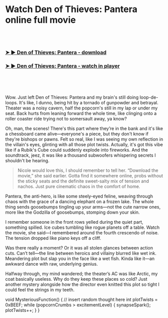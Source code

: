 <h1>Watch Den of Thieves: Pantera online full movie</h1>


<br><br>

<h3><a href="https://Hals-swartuedanna1975.github.io/xvqlkebalj/">➤ ► Den of Thieves: Pantera - download</a></h3> 
<h3><a href="https://Hals-swartuedanna1975.github.io/xvqlkebalj/">➤ ► Den of Thieves: Pantera - watch in player</a></h3>


<br><br><br>


Wow. Just left Den of Thieves: Pantera and my brain's still doing loop-de-loops. It's like, I dunno, being hit by a tornado of gunpowder and betrayal. Theater was a noisy cavern, half the popcorn's still in my lap or under my seat. Back hurts from leaning forward the whole time, like clinging onto a roller coaster ride trying not to somersault away, ya know?

Oh, man, the scenes! There's this part where they’re in the bank and it's like a chessboard came alive—everyone's a piece, but they don't know if they're bishops or pawns. Felt so real, like I was seeing my own reflection in the villain's eyes, glinting with all those plot twists. Actually, it's got this vibe like if a Rubik's Cube could suddenly explode into fireworks. And the soundtrack, jeez, it was like a thousand subwoofers whispering secrets I shouldn't be hearing. 

> Nicole would love this, I should remember to tell her. “Download the movie,” she said earlier. Gotta find it somewhere online, probs without the sticky seats and the definite sweet-salty mix of tension and nachos. Just pure cinematic chaos in the comfort of home.

Pantera, the anti-hero, is like some steely-eyed feline, weaving through chaos with the grace of a dancing elephant on a frozen lake. The whole thing sends goosebumps tingling up your arms—not the cute narrow ones, more like the Godzilla of goosebumps, stomping down your skin.

I remember someone in the front rows yelled during the quiet part, something spilled. Ice cubes tumbling like rogue planets off a table. Watch the movie, she said—I remembered around the fourth crescendo of noise. The tension dropped like piano keys off a cliff.

Was there really a moment? Or it was all stolen glances between action cuts. Can’t tell—the line between heroics and villainy blurred like wet ink. Meandering plot but slap you in the face like a wet fish. Kinda like it—an awkward dance with raw, underlying genius. 

Halfway through, my mind wandered; the theater’s AC was like Arctic, my coat basically useless. Why do they keep these places so cold? Just another mystery alongside how the director even knitted this plot so tight I could feel the strings in my teeth.

void MysteriousFunction()
{
   // insert random thought here
   int plotTwists = 0xBEEF;
   while (popcornCrumbs > excitementLevel)
   {
      synapseSpark();
      plotTwists++;
   }
}


